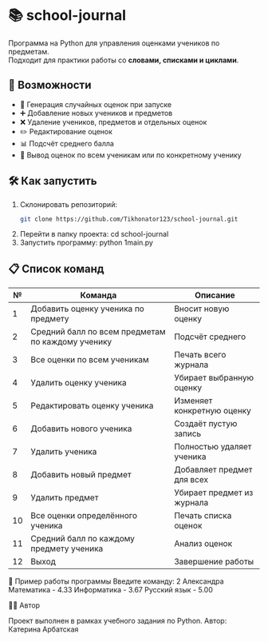 # 📚 school-journal

Программа на Python для управления оценками учеников по предметам.  
Подходит для практики работы со **словами, списками и циклами**.  

## 🚀 Возможности

- 🎲 Генерация случайных оценок при запуске
- ➕ Добавление новых учеников и предметов
- ❌ Удаление учеников, предметов и отдельных оценок
- ✏️ Редактирование оценок
- 📊 Подсчёт среднего балла
- 📑 Вывод оценок по всем ученикам или по конкретному ученику

## 🛠 Как запустить

1. Склонировать репозиторий:
   ```bash
   git clone https://github.com/Tikhonator123/school-journal.git
2. Перейти в папку проекта:
   cd school-journal
3. Запустить программу:
   python 1main.py

## 📋 Список команд

| №  | Команда                                      | Описание                          |
|----|----------------------------------------------|-----------------------------------|
| 1  | Добавить оценку ученика по предмету          | Вносит новую оценку               |
| 2  | Средний балл по всем предметам по каждому ученику | Подсчёт среднего                 |
| 3  | Все оценки по всем ученикам                  | Печать всего журнала              |
| 4  | Удалить оценку ученика                       | Убирает выбранную оценку          |
| 5  | Редактировать оценку ученика                 | Изменяет конкретную оценку        |
| 6  | Добавить нового ученика                      | Создаёт пустую запись             |
| 7  | Удалить ученика                              | Полностью удаляет ученика         |
| 8  | Добавить новый предмет                       | Добавляет предмет для всех        |
| 9  | Удалить предмет                              | Убирает предмет из журнала        |
| 10 | Все оценки определённого ученика             | Печать списка оценок              |
| 11 | Средний балл по каждому предмету ученика     | Анализ оценок                     |
| 12 | Выход                                        | Завершение работы                 |

📸 Пример работы программы
Введите команду: 2
Александра
Математика - 4.33
Информатика - 3.67
Русский язык - 5.00

👩‍💻 Автор

Проект выполнен в рамках учебного задания по Python.
Автор: Катерина Арбатская

